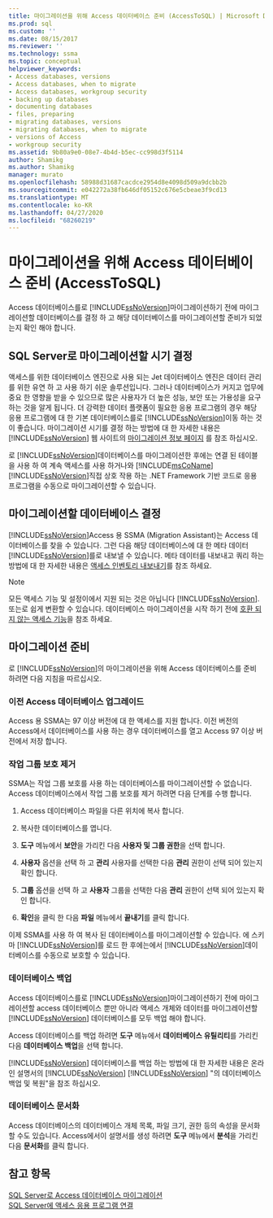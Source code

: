 ```yaml
---
title: 마이그레이션을 위해 Access 데이터베이스 준비 (AccessToSQL) | Microsoft Docs
ms.prod: sql
ms.custom: ''
ms.date: 08/15/2017
ms.reviewer: ''
ms.technology: ssma
ms.topic: conceptual
helpviewer_keywords:
- Access databases, versions
- Access databases, when to migrate
- Access databases, workgroup security
- backing up databases
- documenting databases
- files, preparing
- migrating databases, versions
- migrating databases, when to migrate
- versions of Access
- workgroup security
ms.assetid: 9b80a9e0-08e7-4b4d-b5ec-cc998d3f5114
author: Shamikg
ms.author: Shamikg
manager: murato
ms.openlocfilehash: 58988d31687cacdce2954d8e4098d509a9dcbb2b
ms.sourcegitcommit: e042272a38fb646df05152c676e5cbeae3f9cd13
ms.translationtype: MT
ms.contentlocale: ko-KR
ms.lasthandoff: 04/27/2020
ms.locfileid: "68260219"
---
```

# <a name="preparing-access-databases-for-migration-accesstosql"></a>마이그레이션을 위해 Access 데이터베이스 준비 (AccessToSQL)
Access 데이터베이스를로 [!INCLUDE[ssNoVersion](../../includes/ssnoversion-md.md)]마이그레이션하기 전에 마이그레이션할 데이터베이스를 결정 하 고 해당 데이터베이스를 마이그레이션할 준비가 되었는지 확인 해야 합니다.  
  
## <a name="determining-when-to-migrate-to-sql-server"></a>SQL Server로 마이그레이션할 시기 결정  
액세스를 위한 데이터베이스 엔진으로 사용 되는 Jet 데이터베이스 엔진은 데이터 관리를 위한 유연 하 고 사용 하기 쉬운 솔루션입니다. 그러나 데이터베이스가 커지고 업무에 중요 한 영향을 받을 수 있으므로 많은 사용자가 더 높은 성능, 보안 또는 가용성을 요구 하는 것을 알게 됩니다. 더 강력한 데이터 플랫폼이 필요한 응용 프로그램의 경우 해당 응용 프로그램에 대 한 기본 데이터베이스를로 [!INCLUDE[ssNoVersion](../../includes/ssnoversion-md.md)]이동 하는 것이 좋습니다. 마이그레이션 시기를 결정 하는 방법에 대 한 자세한 내용은 [!INCLUDE[ssNoVersion](../../includes/ssnoversion-md.md)] 웹 사이트의 [마이그레이션 정보 페이지](https://go.microsoft.com/fwlink/?LinkId=68571) 를 참조 하십시오.  
  
로 [!INCLUDE[ssNoVersion](../../includes/ssnoversion-md.md)]데이터베이스를 마이그레이션한 후에는 연결 된 테이블을 사용 하 여 계속 액세스를 사용 하거나와 [!INCLUDE[msCoName](../../includes/msconame_md.md)] [!INCLUDE[ssNoVersion](../../includes/ssnoversion-md.md)]직접 상호 작용 하는 .NET Framework 기반 코드로 응용 프로그램을 수동으로 마이그레이션할 수 있습니다.  
  
## <a name="determining-which-databases-to-migrate"></a>마이그레이션할 데이터베이스 결정  
[!INCLUDE[ssNoVersion](../../includes/ssnoversion-md.md)]Access 용 SSMA (Migration Assistant)는 Access 데이터베이스를 찾을 수 있습니다. 그런 다음 해당 데이터베이스에 대 한 메타 데이터 [!INCLUDE[ssNoVersion](../../includes/ssnoversion-md.md)]를로 내보낼 수 있습니다. 메타 데이터를 내보내고 쿼리 하는 방법에 대 한 자세한 내용은 [액세스 인벤토리 내보내기](exporting-an-access-inventory-accesstosql.md)를 참조 하세요.  

   > [!NOTE]
   > 모든 액세스 기능 및 설정이에서 지원 되는 것은 아닙니다 [!INCLUDE[ssNoVersion](../../includes/ssnoversion-md.md)]. 또는로 쉽게 변환할 수 있습니다. 데이터베이스 마이그레이션을 시작 하기 전에 [호환 되지 않는 액세스 기능](incompatible-access-features-accesstosql.md)을 참조 하세요.
  
## <a name="preparing-for-migration"></a>마이그레이션 준비  
로 [!INCLUDE[ssNoVersion](../../includes/ssnoversion-md.md)]의 마이그레이션을 위해 Access 데이터베이스를 준비 하려면 다음 지침을 따르십시오.  
  
### <a name="upgrading-older-access-databases"></a>이전 Access 데이터베이스 업그레이드  
Access 용 SSMA는 97 이상 버전에 대 한 액세스를 지원 합니다. 이전 버전의 Access에서 데이터베이스를 사용 하는 경우 데이터베이스를 열고 Access 97 이상 버전에서 저장 합니다.  
  
### <a name="removing-workgroup-protection"></a>작업 그룹 보호 제거  
SSMA는 작업 그룹 보호를 사용 하는 데이터베이스를 마이그레이션할 수 없습니다. Access 데이터베이스에서 작업 그룹 보호를 제거 하려면 다음 단계를 수행 합니다.  
  
1.  Access 데이터베이스 파일을 다른 위치에 복사 합니다.  
  
2.  복사한 데이터베이스를 엽니다.  
  
3.  **도구** 메뉴에서 **보안**을 가리킨 다음 **사용자 및 그룹 권한**을 선택 합니다.  
  
4.  **사용자** 옵션을 선택 하 고 **관리** 사용자를 선택한 다음 **관리** 권한이 선택 되어 있는지 확인 합니다.  
  
5.  **그룹** 옵션을 선택 하 고 **사용자** 그룹을 선택한 다음 **관리** 권한이 선택 되어 있는지 확인 합니다.  
  
6.  **확인**을 클릭 한 다음 **파일** 메뉴에서 **끝내기**를 클릭 합니다.  
  
이제 SSMA를 사용 하 여 복사 된 데이터베이스를 마이그레이션할 수 있습니다. 에 스키마 [!INCLUDE[ssNoVersion](../../includes/ssnoversion-md.md)]를 로드 한 후에는에서 [!INCLUDE[ssNoVersion](../../includes/ssnoversion-md.md)]데이터베이스를 수동으로 보호할 수 있습니다.  
  
### <a name="backing-up-databases"></a>데이터베이스 백업  
Access 데이터베이스를로 [!INCLUDE[ssNoVersion](../../includes/ssnoversion-md.md)]마이그레이션하기 전에 마이그레이션할 access 데이터베이스 뿐만 아니라 액세스 개체와 데이터를 마이그레이션할 [!INCLUDE[ssNoVersion](../../includes/ssnoversion-md.md)] 데이터베이스를 모두 백업 해야 합니다.  
  
Access 데이터베이스를 백업 하려면 **도구** 메뉴에서 **데이터베이스 유틸리티**를 가리킨 다음 **데이터베이스 백업**을 선택 합니다.  
  
[!INCLUDE[ssNoVersion](../../includes/ssnoversion-md.md)] 데이터베이스를 백업 하는 방법에 대 한 자세한 내용은 온라인 설명서의 [!INCLUDE[ssNoVersion](../../includes/ssnoversion-md.md)] [!INCLUDE[ssNoVersion](../../includes/ssnoversion-md.md)] "의 데이터베이스 백업 및 복원"을 참조 하십시오.  
  
### <a name="documenting-databases"></a>데이터베이스 문서화  
Access 데이터베이스의 데이터베이스 개체 목록, 파일 크기, 권한 등의 속성을 문서화할 수도 있습니다. Access에서이 설명서를 생성 하려면 **도구** 메뉴에서 **분석**을 가리킨 다음 **문서화**를 클릭 합니다.  
  
## <a name="see-also"></a>참고 항목  
[SQL Server로 Access 데이터베이스 마이그레이션](migrating-access-databases-to-sql-server-azure-sql-db-accesstosql.md)  
[SQL Server에 액세스 응용 프로그램 연결](linking-access-applications-to-sql-server-azure-sql-db-accesstosql.md)
